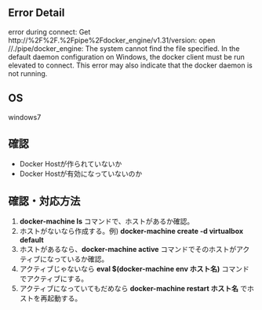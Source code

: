 ## Error Detail
error during connect: Get http://%2F%2F.%2Fpipe%2Fdocker_engine/v1.31/version: open //./pipe/docker_engine: The system cannot find the file specified. In the default daemon configuration on Windows, the docker client must be run elevated to connect. This error may also indicate that the docker daemon is not running.

## OS
windows7

## 確認
- Docker Hostが作られていないか
- Docker Hostが有効になっていないのか

## 確認・対応方法
1. __docker-machine ls__ コマンドで、ホストがあるか確認。
2. ホストがないなら作成する。例) __docker-machine create -d virtualbox default__
3. ホストがあるなら、__docker-machine active__ コマンドでそのホストがアクティブになっているか確認。
4. アクティブじゃないなら __eval $(docker-machine env ホスト名)__ コマンドでアクティブにする。
5. アクティブになっていてもだめなら __docker-machine restart ホスト名__ でホストを再起動する。
